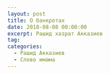 ```yaml
---
layout: post
title: О банкротах
date: 2018-08-08 00:00:00
excerpt: Рашид хазрат Акказиев
tag:
categories:
  - Рашид Акказиев
  - Слово имама
---
```


<div id="vk_playlist_-148559660_8"></div><script type="text/javascript" src="https://vk.com/js/api/openapi.js?159"></script><script type="text/javascript">VK.init({
            apiId: 6424843,
            status: true,
            onlyWidgets: true
          });
          (function() {
            VK.Auth.getLoginStatus(function(res) {
                if (res.status === 'connected') {
                    VK.Widgets.Playlist("vk_playlist_-148559660_8", -148559660, 8,'36cebc3f63769071e4');
                } else {
                    var container = document.getElementById('vk_playlist_-148559660_8');
                    container.innerHTML = '<audio controls><source src="https://firebasestorage.googleapis.com/v0/b/kaziyat-ru.appspot.com/o/%D0%9E%20%D0%B1%D0%B0%D0%BD%D0%BA%D1%80%D0%BE%D1%82%D0%B0%D1%85%2Fe23bf8f560d5.mp3?alt=media&token=f06322af-4a5f-4c65-be53-61d5c07ea70a"></audio><br/>'
                }
            });
        }());</script>